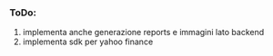 ### ToDo:
1. implementa anche generazione reports e immagini lato backend
2. implementa sdk per yahoo finance